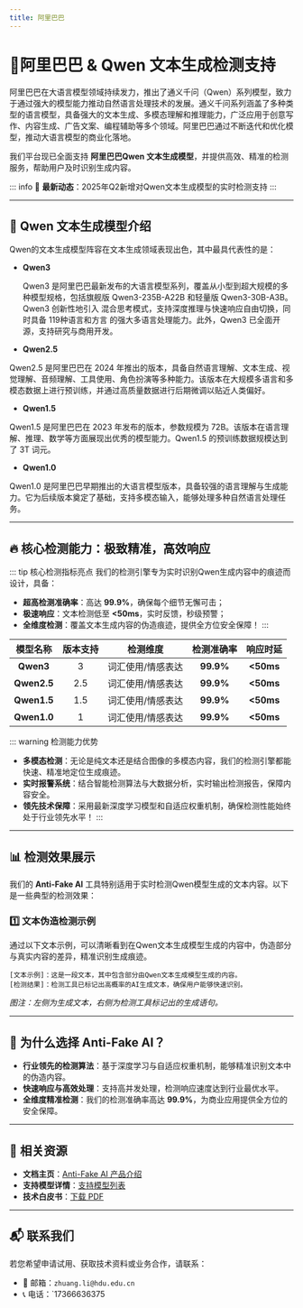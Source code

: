 ```yaml
---
title: 阿里巴巴
---
```


# 🚀阿里巴巴 & Qwen 文本生成检测支持

阿里巴巴在大语言模型领域持续发力，推出了通义千问（Qwen）系列模型，致力于通过强大的模型能力推动自然语言处理技术的发展。通义千问系列涵盖了多种类型的语言模型，具备强大的文本生成、多模态理解和推理能力，广泛应用于创意写作、内容生成、广告文案、编程辅助等多个领域。阿里巴巴通过不断迭代和优化模型，推动大语言模型的商业化落地。

我们平台现已全面支持 **阿里巴巴Qwen 文本生成模型**，并提供高效、精准的检测服务，帮助用户及时识别生成内容。

::: info
📢 **最新动态**：2025年Q2新增对Qwen文本生成模型的实时检测支持
:::

---

## 📝 Qwen 文本生成模型介绍

Qwen的文本生成模型阵容在文本生成领域表现出色，其中最具代表性的是：

- **Qwen3**

  Qwen3 是阿里巴巴最新发布的大语言模型系列，覆盖从小型到超大规模的多种模型规格，包括旗舰版 Qwen3-235B-A22B 和轻量版 Qwen3-30B-A3B。Qwen3 创新性地引入 混合思考模式，支持深度推理与快速响应自由切换，同时具备 119种语言和方言 的强大多语言处理能力。此外，Qwen3 已全面开源，支持研究与商用开发。

-  **Qwen2.5**

  Qwen2.5 是阿里巴巴在 2024 年推出的版本，具备自然语言理解、文本生成、视觉理解、音频理解、工具使用、角色扮演等多种能力。该版本在大规模多语言和多模态数据上进行预训练，并通过高质量数据进行后期微调以贴近人类偏好。

-  **Qwen1.5**

  Qwen1.5 是阿里巴巴在 2023 年发布的版本，参数规模为 72B。该版本在语言理解、推理、数学等方面展现出优秀的模型能力。Qwen1.5 的预训练数据规模达到了 3T 词元。

-  **Qwen1.0**

  Qwen1.0 是阿里巴巴早期推出的大语言模型版本，具备较强的语言理解与生成能力。它为后续版本奠定了基础，支持多模态输入，能够处理多种自然语言处理任务。

---

## 🔥 核心检测能力：极致精准，高效响应

::: tip 核心检测指标亮点
我们的检测引擎专为实时识别Qwen生成内容中的痕迹而设计，具备：

- **超高检测准确率**：高达 **99.9%**，确保每个细节无懈可击；  
- **极速响应**：文本检测低至 **<50ms**，实时反馈，秒级预警；  
- **全维度检测**：覆盖文本生成内容的伪造痕迹，提供全方位安全保障！
  :::

|  模型名称   | 版本支持 |     检测维度      | 检测准确率 | 响应时延  |
| :---------: | :------: | :---------------: | :--------: | :-------: |
|  **Qwen3**  |    3     | 词汇使用/情感表达 | **99.9%**  | **<50ms** |
| **Qwen2.5** |   2.5    | 词汇使用/情感表达 | **99.9%**  | **<50ms** |
| **Qwen1.5** |   1.5    | 词汇使用/情感表达 | **99.9%**  | **<50ms** |
| **Qwen1.0** |    1     | 词汇使用/情感表达 | **99.9%**  | **<50ms** |

::: warning 检测能力优势

- **多模态检测**：无论是纯文本还是结合图像的多模态内容，我们的检测引擎都能快速、精准地定位生成痕迹。  
- **实时报警系统**：结合智能检测算法与大数据分析，实时输出检测报告，保障内容安全。  
- **领先技术保障**：采用最新深度学习模型和自适应权重机制，确保检测性能始终处于行业领先水平！
  :::

---

## 📊 检测效果展示

我们的 **Anti-Fake AI** 工具特别适用于实时检测Qwen模型生成的文本内容。以下是一些典型的检测效果：

### 1️⃣ **文本伪造检测示例**

通过以下文本示例，可以清晰看到在Qwen文本生成模型生成的内容中，伪造部分与真实内容的差异，精准识别生成痕迹。

```
[文本示例]：这是一段文本，其中包含部分由Qwen文本生成模型生成的内容。
[检测结果]：检测工具已标记出高概率的AI生成文本，确保用户能够快速识别。
```

*图注：左侧为生成文本，右侧为检测工具标记出的生成语句。*

---

## 💼 为什么选择 Anti-Fake AI？

- **行业领先的检测算法**：基于深度学习与自适应权重机制，能够精准识别文本中的伪造内容。  
- **快速响应与高效处理**：支持高并发处理，检测响应速度达到行业最优水平。  
- **全维度精准检测**：我们的检测准确率高达 **99.9%**，为商业应用提供全方位的安全保障。

---

## 🔗 相关资源

- **文档主页**：[Anti-Fake AI 产品介绍](../quick_start/brief.md)  
- **支持模型详情**：[支持模型列表](./overview.md)  
- **技术白皮书**：[下载 PDF](https://yourdomain.com/whitepaper.pdf)

---

## 📬 联系我们

若您希望申请试用、获取技术资料或业务合作，请联系：

- 📧 邮箱：`zhuang.li@hdu.edu.cn`   
- 📞 电话：`17366636375